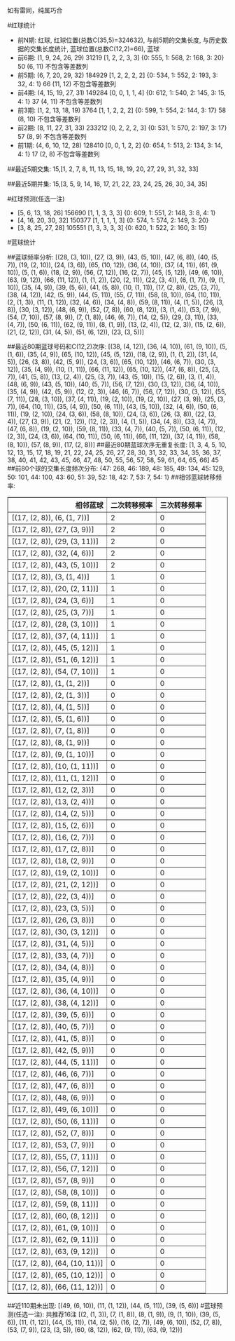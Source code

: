 <!-- 
.. title: 大乐透15149期(2015-12-21)数据分析报告
.. slug: dlott-15149-2015-12-21-report
.. date: 2015-12-22 08:00:00 UTC+08:00
.. tags: Lottery
.. link: 
.. description: 
.. type: text
-->

如有雷同，纯属巧合

<!-- TEASER_END-->

#红球统计

- 前N期: 红球, 红球位置(总数C(35,5)=324632), 与前5期的交集长度, 与历史数据的交集长度统计, 蓝球位置(总数C(12,2)=66), 蓝球
- 前6期: (1, 9, 24, 26, 29) 31219 [1, 2, 2, 3, 3] {0: 555, 1: 568, 2: 168, 3: 20} 50 (6, 11) 不包含等差数列
- 前5期: (6, 7, 20, 29, 32) 184929 [1, 2, 2, 2, 2] {0: 534, 1: 552, 2: 193, 3: 32, 4: 1} 66 (11, 12) 不包含等差数列
- 前4期: (4, 15, 19, 27, 31) 149284 [0, 0, 1, 1, 4] {0: 612, 1: 540, 2: 145, 3: 15, 4: 1} 37 (4, 11) 不包含等差数列
- 前3期: (1, 2, 13, 18, 19) 3764 [1, 1, 2, 2, 2] {0: 599, 1: 554, 2: 144, 3: 17} 58 (8, 10) 不包含等差数列
- 前2期: (8, 11, 27, 31, 33) 233212 [0, 2, 2, 2, 3] {0: 531, 1: 570, 2: 197, 3: 17} 57 (8, 9) 不包含等差数列
- 前1期: (4, 6, 10, 12, 28) 128410 [0, 0, 1, 2, 2] {0: 654, 1: 513, 2: 134, 3: 14, 4: 1} 17 (2, 8) 不包含等差数列

##最近5期交集:
15,[1, 2, 7, 8, 11, 13, 15, 18, 19, 20, 27, 29, 31, 32, 33]

##最近5期并集:
15,[3, 5, 9, 14, 16, 17, 21, 22, 23, 24, 25, 26, 30, 34, 35]

#红球预测(任选一注)

- [5, 6, 13, 18, 26] 156690 [1, 1, 3, 3, 3] {0: 609, 1: 551, 2: 148, 3: 8, 4: 1}
- [4, 16, 20, 30, 32] 150377 [1, 1, 1, 1, 3] {0: 574, 1: 574, 2: 149, 3: 20}
- [3, 8, 25, 27, 28] 105551 [1, 3, 3, 3, 3] {0: 620, 1: 522, 2: 160, 3: 15}

#蓝球统计

##蓝球频率分析:
[(28, (3, 10)), (27, (3, 9)), (43, (5, 10)), (47, (6, 8)), (40, (5, 7)), (19, (2, 10)), (24, (3, 6)), (65, (10, 12)), (36, (4, 10)), (37, (4, 11)), (61, (9, 10)), (5, (1, 6)), (18, (2, 9)), (56, (7, 12)), (16, (2, 7)), (45, (5, 12)), (49, (6, 10)), (63, (9, 12)), (66, (11, 12)), (1, (1, 2)), (20, (2, 11)), (22, (3, 4)), (6, (1, 7)), (9, (1, 10)), (35, (4, 9)), (39, (5, 6)), (41, (5, 8)), (10, (1, 11)), (17, (2, 8)), (25, (3, 7)), (38, (4, 12)), (42, (5, 9)), (44, (5, 11)), (55, (7, 11)), (58, (8, 10)), (64, (10, 11)), (2, (1, 3)), (11, (1, 12)), (32, (4, 6)), (34, (4, 8)), (59, (8, 11)), (4, (1, 5)), (26, (3, 8)), (30, (3, 12)), (48, (6, 9)), (52, (7, 8)), (60, (8, 12)), (3, (1, 4)), (53, (7, 9)), (54, (7, 10)), (57, (8, 9)), (7, (1, 8)), (46, (6, 7)), (14, (2, 5)), (29, (3, 11)), (33, (4, 7)), (50, (6, 11)), (62, (9, 11)), (8, (1, 9)), (13, (2, 4)), (12, (2, 3)), (15, (2, 6)), (21, (2, 12)), (31, (4, 5)), (51, (6, 12)), (23, (3, 5))]

##最近80期蓝球号码和C(12,2)次序:
 [(38, (4, 12)), (36, (4, 10)), (61, (9, 10)), (5, (1, 6)), (35, (4, 9)), (65, (10, 12)), (45, (5, 12)), (18, (2, 9)), (1, (1, 2)), (31, (4, 5)), (26, (3, 8)), (42, (5, 9)), (24, (3, 6)), (65, (10, 12)), (46, (6, 7)), (30, (3, 12)), (35, (4, 9)), (10, (1, 11)), (66, (11, 12)), (65, (10, 12)), (47, (6, 8)), (25, (3, 7)), (41, (5, 8)), (13, (2, 4)), (25, (3, 7)), (43, (5, 10)), (15, (2, 6)), (3, (1, 4)), (48, (6, 9)), (43, (5, 10)), (40, (5, 7)), (56, (7, 12)), (30, (3, 12)), (36, (4, 10)), (35, (4, 9)), (42, (5, 9)), (12, (2, 3)), (46, (6, 7)), (56, (7, 12)), (30, (3, 12)), (55, (7, 11)), (28, (3, 10)), (37, (4, 11)), (19, (2, 10)), (19, (2, 10)), (27, (3, 9)), (25, (3, 7)), (64, (10, 11)), (35, (4, 9)), (50, (6, 11)), (43, (5, 10)), (32, (4, 6)), (50, (6, 11)), (19, (2, 10)), (24, (3, 6)), (58, (8, 10)), (24, (3, 6)), (26, (3, 8)), (22, (3, 4)), (27, (3, 9)), (21, (2, 12)), (12, (2, 3)), (4, (1, 5)), (34, (4, 8)), (33, (4, 7)), (47, (6, 8)), (19, (2, 10)), (59, (8, 11)), (33, (4, 7)), (40, (5, 7)), (50, (6, 11)), (12, (2, 3)), (24, (3, 6)), (64, (10, 11)), (50, (6, 11)), (66, (11, 12)), (37, (4, 11)), (58, (8, 10)), (57, (8, 9)), (17, (2, 8))]
##最近80期蓝球次序无重复长度:
 [1, 3, 4, 5, 10, 12, 13, 15, 17, 18, 19, 21, 22, 24, 25, 26, 27, 28, 30, 31, 32, 33, 34, 35, 36, 37, 38, 40, 41, 42, 43, 45, 46, 47, 48, 50, 55, 56, 57, 58, 59, 61, 64, 65, 66] 45
##前80个球的交集长度频次分布:
{47: 268, 46: 189, 48: 185, 49: 134, 45: 129, 50: 101, 44: 100, 43: 60, 51: 39, 52: 18, 42: 7, 53: 7, 54: 1}
##相邻蓝球转移频率:
 <table border="1" class="table table-striped dataframe">
  <thead>
    <tr style="text-align: right;">
      <th>相邻蓝球</th>
      <th>二次转移频率</th>
      <th>三次转移频率</th>
    </tr>
  </thead>
  <tbody>
    <tr>
      <td>[(17, (2, 8)), (6, (1, 7))]</td>
      <td>2</td>
      <td>0</td>
    </tr>
    <tr>
      <td>[(17, (2, 8)), (27, (3, 9))]</td>
      <td>2</td>
      <td>0</td>
    </tr>
    <tr>
      <td>[(17, (2, 8)), (29, (3, 11))]</td>
      <td>2</td>
      <td>0</td>
    </tr>
    <tr>
      <td>[(17, (2, 8)), (32, (4, 6))]</td>
      <td>2</td>
      <td>0</td>
    </tr>
    <tr>
      <td>[(17, (2, 8)), (43, (5, 10))]</td>
      <td>2</td>
      <td>0</td>
    </tr>
    <tr>
      <td>[(17, (2, 8)), (3, (1, 4))]</td>
      <td>1</td>
      <td>0</td>
    </tr>
    <tr>
      <td>[(17, (2, 8)), (20, (2, 11))]</td>
      <td>1</td>
      <td>0</td>
    </tr>
    <tr>
      <td>[(17, (2, 8)), (24, (3, 6))]</td>
      <td>1</td>
      <td>0</td>
    </tr>
    <tr>
      <td>[(17, (2, 8)), (25, (3, 7))]</td>
      <td>1</td>
      <td>0</td>
    </tr>
    <tr>
      <td>[(17, (2, 8)), (28, (3, 10))]</td>
      <td>1</td>
      <td>0</td>
    </tr>
    <tr>
      <td>[(17, (2, 8)), (37, (4, 11))]</td>
      <td>1</td>
      <td>0</td>
    </tr>
    <tr>
      <td>[(17, (2, 8)), (45, (5, 12))]</td>
      <td>1</td>
      <td>0</td>
    </tr>
    <tr>
      <td>[(17, (2, 8)), (51, (6, 12))]</td>
      <td>1</td>
      <td>0</td>
    </tr>
    <tr>
      <td>[(17, (2, 8)), (54, (7, 10))]</td>
      <td>1</td>
      <td>0</td>
    </tr>
    <tr>
      <td>[(17, (2, 8)), (1, (1, 2))]</td>
      <td>0</td>
      <td>0</td>
    </tr>
    <tr>
      <td>[(17, (2, 8)), (2, (1, 3))]</td>
      <td>0</td>
      <td>0</td>
    </tr>
    <tr>
      <td>[(17, (2, 8)), (4, (1, 5))]</td>
      <td>0</td>
      <td>0</td>
    </tr>
    <tr>
      <td>[(17, (2, 8)), (5, (1, 6))]</td>
      <td>0</td>
      <td>0</td>
    </tr>
    <tr>
      <td>[(17, (2, 8)), (7, (1, 8))]</td>
      <td>0</td>
      <td>0</td>
    </tr>
    <tr>
      <td>[(17, (2, 8)), (8, (1, 9))]</td>
      <td>0</td>
      <td>0</td>
    </tr>
    <tr>
      <td>[(17, (2, 8)), (9, (1, 10))]</td>
      <td>0</td>
      <td>0</td>
    </tr>
    <tr>
      <td>[(17, (2, 8)), (10, (1, 11))]</td>
      <td>0</td>
      <td>0</td>
    </tr>
    <tr>
      <td>[(17, (2, 8)), (11, (1, 12))]</td>
      <td>0</td>
      <td>0</td>
    </tr>
    <tr>
      <td>[(17, (2, 8)), (12, (2, 3))]</td>
      <td>0</td>
      <td>0</td>
    </tr>
    <tr>
      <td>[(17, (2, 8)), (13, (2, 4))]</td>
      <td>0</td>
      <td>0</td>
    </tr>
    <tr>
      <td>[(17, (2, 8)), (14, (2, 5))]</td>
      <td>0</td>
      <td>0</td>
    </tr>
    <tr>
      <td>[(17, (2, 8)), (15, (2, 6))]</td>
      <td>0</td>
      <td>0</td>
    </tr>
    <tr>
      <td>[(17, (2, 8)), (16, (2, 7))]</td>
      <td>0</td>
      <td>0</td>
    </tr>
    <tr>
      <td>[(17, (2, 8)), (17, (2, 8))]</td>
      <td>0</td>
      <td>0</td>
    </tr>
    <tr>
      <td>[(17, (2, 8)), (18, (2, 9))]</td>
      <td>0</td>
      <td>0</td>
    </tr>
    <tr>
      <td>[(17, (2, 8)), (19, (2, 10))]</td>
      <td>0</td>
      <td>0</td>
    </tr>
    <tr>
      <td>[(17, (2, 8)), (21, (2, 12))]</td>
      <td>0</td>
      <td>0</td>
    </tr>
    <tr>
      <td>[(17, (2, 8)), (22, (3, 4))]</td>
      <td>0</td>
      <td>0</td>
    </tr>
    <tr>
      <td>[(17, (2, 8)), (23, (3, 5))]</td>
      <td>0</td>
      <td>0</td>
    </tr>
    <tr>
      <td>[(17, (2, 8)), (26, (3, 8))]</td>
      <td>0</td>
      <td>0</td>
    </tr>
    <tr>
      <td>[(17, (2, 8)), (30, (3, 12))]</td>
      <td>0</td>
      <td>0</td>
    </tr>
    <tr>
      <td>[(17, (2, 8)), (31, (4, 5))]</td>
      <td>0</td>
      <td>0</td>
    </tr>
    <tr>
      <td>[(17, (2, 8)), (33, (4, 7))]</td>
      <td>0</td>
      <td>0</td>
    </tr>
    <tr>
      <td>[(17, (2, 8)), (34, (4, 8))]</td>
      <td>0</td>
      <td>0</td>
    </tr>
    <tr>
      <td>[(17, (2, 8)), (35, (4, 9))]</td>
      <td>0</td>
      <td>0</td>
    </tr>
    <tr>
      <td>[(17, (2, 8)), (36, (4, 10))]</td>
      <td>0</td>
      <td>0</td>
    </tr>
    <tr>
      <td>[(17, (2, 8)), (38, (4, 12))]</td>
      <td>0</td>
      <td>0</td>
    </tr>
    <tr>
      <td>[(17, (2, 8)), (39, (5, 6))]</td>
      <td>0</td>
      <td>0</td>
    </tr>
    <tr>
      <td>[(17, (2, 8)), (40, (5, 7))]</td>
      <td>0</td>
      <td>0</td>
    </tr>
    <tr>
      <td>[(17, (2, 8)), (41, (5, 8))]</td>
      <td>0</td>
      <td>0</td>
    </tr>
    <tr>
      <td>[(17, (2, 8)), (42, (5, 9))]</td>
      <td>0</td>
      <td>0</td>
    </tr>
    <tr>
      <td>[(17, (2, 8)), (44, (5, 11))]</td>
      <td>0</td>
      <td>0</td>
    </tr>
    <tr>
      <td>[(17, (2, 8)), (46, (6, 7))]</td>
      <td>0</td>
      <td>0</td>
    </tr>
    <tr>
      <td>[(17, (2, 8)), (47, (6, 8))]</td>
      <td>0</td>
      <td>0</td>
    </tr>
    <tr>
      <td>[(17, (2, 8)), (48, (6, 9))]</td>
      <td>0</td>
      <td>0</td>
    </tr>
    <tr>
      <td>[(17, (2, 8)), (49, (6, 10))]</td>
      <td>0</td>
      <td>0</td>
    </tr>
    <tr>
      <td>[(17, (2, 8)), (50, (6, 11))]</td>
      <td>0</td>
      <td>0</td>
    </tr>
    <tr>
      <td>[(17, (2, 8)), (52, (7, 8))]</td>
      <td>0</td>
      <td>0</td>
    </tr>
    <tr>
      <td>[(17, (2, 8)), (53, (7, 9))]</td>
      <td>0</td>
      <td>0</td>
    </tr>
    <tr>
      <td>[(17, (2, 8)), (55, (7, 11))]</td>
      <td>0</td>
      <td>0</td>
    </tr>
    <tr>
      <td>[(17, (2, 8)), (56, (7, 12))]</td>
      <td>0</td>
      <td>0</td>
    </tr>
    <tr>
      <td>[(17, (2, 8)), (57, (8, 9))]</td>
      <td>0</td>
      <td>0</td>
    </tr>
    <tr>
      <td>[(17, (2, 8)), (58, (8, 10))]</td>
      <td>0</td>
      <td>0</td>
    </tr>
    <tr>
      <td>[(17, (2, 8)), (59, (8, 11))]</td>
      <td>0</td>
      <td>0</td>
    </tr>
    <tr>
      <td>[(17, (2, 8)), (60, (8, 12))]</td>
      <td>0</td>
      <td>0</td>
    </tr>
    <tr>
      <td>[(17, (2, 8)), (61, (9, 10))]</td>
      <td>0</td>
      <td>0</td>
    </tr>
    <tr>
      <td>[(17, (2, 8)), (62, (9, 11))]</td>
      <td>0</td>
      <td>0</td>
    </tr>
    <tr>
      <td>[(17, (2, 8)), (63, (9, 12))]</td>
      <td>0</td>
      <td>0</td>
    </tr>
    <tr>
      <td>[(17, (2, 8)), (64, (10, 11))]</td>
      <td>0</td>
      <td>0</td>
    </tr>
    <tr>
      <td>[(17, (2, 8)), (65, (10, 12))]</td>
      <td>0</td>
      <td>0</td>
    </tr>
    <tr>
      <td>[(17, (2, 8)), (66, (11, 12))]</td>
      <td>0</td>
      <td>0</td>
    </tr>
  </tbody>
</table>
##近110期未出现:
 [(49, (6, 10)), (11, (1, 12)), (44, (5, 11)), (39, (5, 6))]
#蓝球预测(任选一注):
共推荐16注
 [(2, (1, 3)), (7, (1, 8)), (8, (1, 9)), (9, (1, 10)), (39, (5, 6)), (11, (1, 12)), (44, (5, 11)), (14, (2, 5)), (16, (2, 7)), (49, (6, 10)), (52, (7, 8)), (53, (7, 9)), (23, (3, 5)), (60, (8, 12)), (62, (9, 11)), (63, (9, 12))]

